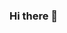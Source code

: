 ### Hi there 👋

<!--
**Shouzza/shouzza** is a ✨ _special_ ✨ repository because its `README.md` (this file) appears on your GitHub profile.

- 🔭 I’m currently working as Freelancer 
- 
- 🌱 I’m currently learning React.js
- 
- 📫 How to reach me: shouzza.contato@gmail.com
